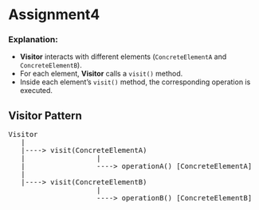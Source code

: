 # Assignment4


### Explanation:
- **Visitor** interacts with different elements (`ConcreteElementA` and `ConcreteElementB`).
- For each element, **Visitor** calls a `visit()` method.
- Inside each element’s `visit()` method, the corresponding operation is executed.

## Visitor Pattern

<pre>
Visitor
   |
   |----> visit(ConcreteElementA)
   |                 |
   |                 ----> operationA() [ConcreteElementA]
   |
   |----> visit(ConcreteElementB)
                     |
                     ----> operationB() [ConcreteElementB]
</pre>
